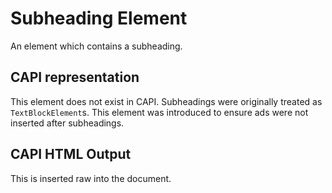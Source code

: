 # Subheading Element

An element which contains a subheading.

## CAPI representation

This element does not exist in CAPI. Subheadings were originally treated as `TextBlockElement`s.
This element was introduced to ensure ads were not inserted after subheadings.

## CAPI HTML Output

This is inserted raw into the document.
